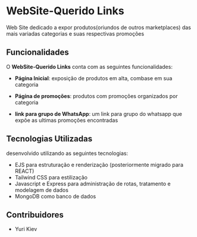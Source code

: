 # WebSite-Querido Links

Web Site dedicado a expor produtos(oriundos de outros marketplaces) das mais variadas categorias e suas respectivas promoções

## Funcionalidades

O **WebSite-Querido Links** conta com as seguintes funcionalidades:

- **Página Inicial**: exposição de produtos em alta, combase em sua categoria

- **Página de promoções**: produtos com promoções organizados por categoria

- **link para grupo de WhatsApp**: um link para grupo do whatsapp que expõe as ultimas promoções encontradas 

## Tecnologias Utilizadas

desenvolvido utilizando as seguintes tecnologias:

- EJS para estruturação e renderização (posteriormente migrado para REACT)
- Tailwind CSS para estilização
- Javascript e Express para administração de rotas, tratamento e modelagem de dados
- MongoDB como banco de dados

## Contribuidores 

- Yuri Kiev
